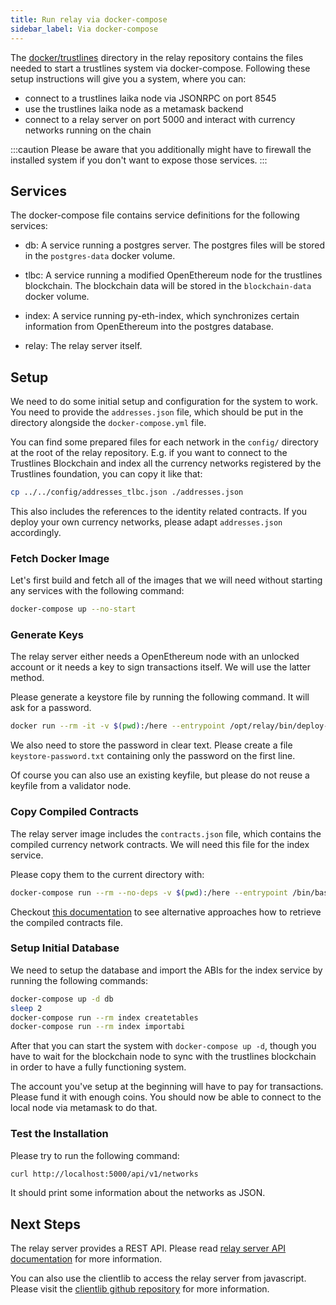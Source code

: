 ```yaml
---
title: Run relay via docker-compose
sidebar_label: Via docker-compose
---
```


The [docker/trustlines](https://github.com/trustlines-protocol/relay/tree/master/docker/trustlines) directory in the relay 
repository contains the files needed to start a trustlines system via
docker-compose. Following these setup instructions will give you a
system, where you can:
- connect to a trustlines laika node via JSONRPC on port 8545
- use the trustlines laika node as a metamask backend
- connect to a relay server on port 5000 and interact with currency
  networks running on the chain

:::caution
Please be aware that you additionally might have to firewall the
installed system if you don't want to expose those services.
:::

## Services

The docker-compose file contains service definitions for the following services:

- db: A service running a postgres server. The postgres files will be
  stored in the `postgres-data` docker volume.

- tlbc: A service running a modified OpenEthereum node for the trustlines
  blockchain. The blockchain data will be stored in the
  `blockchain-data` docker volume.

- index: A service running py-eth-index, which synchronizes certain
  information from OpenEthereum into the postgres database.

- relay: The relay server itself.

## Setup

We need to do some initial setup and configuration for the system to work. You
need to provide the `addresses.json` file, which should be put in the directory
alongside the `docker-compose.yml` file.

You can find some prepared files for each network in the `config/` directory at
the root of the relay repository. E.g. if you want to connect to the Trustlines
Blockchain and index all the currency networks registered by the Trustlines
foundation, you can copy it like that:

```bash
cp ../../config/addresses_tlbc.json ./addresses.json
```

This also includes the references to the identity related contracts. If you
deploy your own currency networks, please adapt `addresses.json` accordingly.


### Fetch Docker Image

Let's first build and fetch all of the images that we will need
without starting any services with the following command:

```bash
docker-compose up --no-start
```

### Generate Keys

The relay server either needs a OpenEthereum node with an unlocked account
or it needs a key to sign transactions itself. We will use the latter
method.

Please generate a keystore file by running the following command. It
will ask for a password.

```bash
docker run --rm -it -v $(pwd):/here --entrypoint /opt/relay/bin/deploy-tools trustlines/relay generate-keystore --keystore-path /here/keystore.json
```

We also need to store the password in clear text. Please create a file
`keystore-password.txt` containing only the password on the first
line.

Of course you can also use an existing keyfile, but please do not
reuse a keyfile from a validator node.

### Copy Compiled Contracts

The relay server image includes the `contracts.json` file, which contains the
compiled currency network contracts. We will need this file for the index
service.

Please copy them to the current directory with:

```bash
docker-compose run --rm --no-deps -v $(pwd):/here --entrypoint /bin/bash relay -c "cp /opt/relay/trustlines-contracts/build/contracts.json /here"
```

Checkout [this documentation](/relay/0.21.0/tutorials/trustlines_system#get-contract-abis) to see
alternative approaches how to retrieve the compiled contracts file.

### Setup Initial Database

We need to setup the database and import the ABIs for the index
service by running the following commands:

```bash
docker-compose up -d db
sleep 2
docker-compose run --rm index createtables
docker-compose run --rm index importabi
```

After that you can start the system with `docker-compose up -d`,
though you have to wait for the blockchain node to sync with the
trustlines blockchain in order to have a fully functioning system.

The account you've setup at the beginning will have to pay for
transactions. Please fund it with enough coins. You should now be able
to connect to the local node via metamask to do that.

### Test the Installation

Please try to run the following command:

```bash
curl http://localhost:5000/api/v1/networks
```

It should print some information about the networks as JSON.

## Next Steps

The relay server provides a REST API. Please read [relay server API
documentation](https://github.com/trustlines-protocol/relay/blob/master/docs/RelayAPI.md)
for more information.

You can also use the clientlib to access the relay server from
javascript. Please visit the [clientlib github
repository](https://github.com/trustlines-protocol/clientlib) for more
information.

